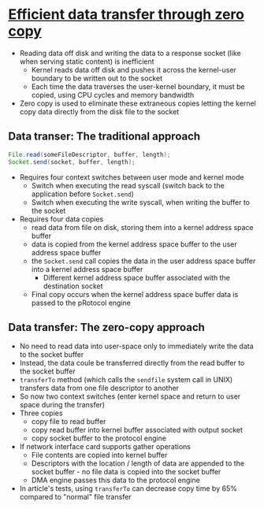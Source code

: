 # [Efficient data transfer through zero copy](https://developer.ibm.com/articles/j-zerocopy/?utm_source=pocket_saves)

* Reading data off disk and writing the data to a response socket (like when serving static content) is inefficient
  * Kernel reads data off disk and pushes it across the kernel-user boundary to be written out to the socket
  * Each time the data traverses the user-kernel boundary, it must be copied, using CPU cycles and memory bandwidth
* Zero copy is used to eliminate these extraneous copies letting the kernel copy data directly from the disk file to the socket


## Data transer: The traditional approach

```java
File.read(someFileDescriptor, buffer, length);
Socket.send(socket, buffer, length);
```

* Requires four context switches between user mode and kernel mode
  * Switch when executing the read syscall (switch back to the application before `Socket.send`)
  * Switch when executing the write syscall, when writing the buffer to the socket
* Requires four data copies
  * read data from file on disk, storing them into a kernel address space buffer
  * data is copied from the kernel address space buffer to the user address space buffer
  * the `Socket.send` call copies the data in the user address space buffer into a kernel address space buffer
    * Different kernel address space buffer associated with the destination socket
  * Final copy occurs when the kernel address space buffer data is passed to the pRotocol engine

## Data transfer: The zero-copy approach

* No need to read data into user-space only to immediately write the data to the socket buffer
* Instead, the data coule be transferred directly from the read buffer to the socket buffer
* `transferTo` method (which calls the `sendfile` system call in UNIX) transfers data from one file descriptor to another
* So now two context switches (enter kernel space and return to user space during the transfer)
* Three copies 
  * copy file to read buffer
  * copy read buffer into kernel buffer associated with output socket
  * copy socket buffer to the protocol engine
* If network interface card supports gather operations
  * File contents are copied into kernel buffer
  * Descriptors with the location / length of data are appended to the socket buffer - no file data is copied into the socket buffer
  * DMA engine passes this data to the protocol engine
* In article's tests, using `transferTo` can decrease copy time by 65% compared to "normal" file transfer
